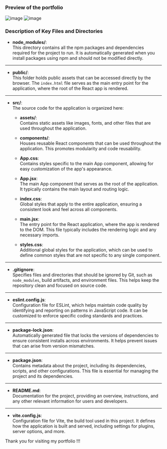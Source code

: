 ### Preview of the portfolio

![image](https://github.com/user-attachments/assets/f6781ff9-4414-40d3-b396-aacf9d3b0140)
![image](https://github.com/user-attachments/assets/793b52e3-69f9-4191-b911-7d10212cf1dc)

### Description of Key Files and Directories

- **node_modules/**:  
  This directory contains all the npm packages and dependencies required for the project to run. It is automatically generated when you install packages using npm and should not be modified directly.

---

- **public/**:  
  This folder holds public assets that can be accessed directly by the browser. The `index.html` file serves as the main entry point for the application, where the root of the React app is rendered.

---

- **src/**:  
  The source code for the application is organized here:

  - **assets/**:  
    Contains static assets like images, fonts, and other files that are used throughout the application.

  - **components/**:  
    Houses reusable React components that can be used throughout the application. This promotes modularity and code reusability.

  - **App.css**:  
    Contains styles specific to the main App component, allowing for easy customization of the app's appearance.

  - **App.jsx**:  
    The main App component that serves as the root of the application. It typically contains the main layout and routing logic.

  - **index.css**:  
    Global styles that apply to the entire application, ensuring a consistent look and feel across all components.

  - **main.jsx**:  
    The entry point for the React application, where the app is rendered to the DOM. This file typically includes the rendering logic and any necessary imports.

  - **styles.css**:  
    Additional global styles for the application, which can be used to define common styles that are not specific to any single component.

---

- **.gitignore**:  
  Specifies files and directories that should be ignored by Git, such as `node_modules`, build artifacts, and environment files. This helps keep the repository clean and focused on source code.

---

- **eslint.config.js**:  
  Configuration file for ESLint, which helps maintain code quality by identifying and reporting on patterns in JavaScript code. It can be customized to enforce specific coding standards and practices.

---

- **package-lock.json**:  
  Automatically generated file that locks the versions of dependencies to ensure consistent installs across environments. It helps prevent issues that can arise from version mismatches.

---

- **package.json**:  
  Contains metadata about the project, including its dependencies, scripts, and other configurations. This file is essential for managing the project and its dependencies.

---

- **README.md**:  
  Documentation for the project, providing an overview, instructions, and any other relevant information for users and developers.

---

- **vite.config.js**:  
  Configuration file for Vite, the build tool used in this project. It defines how the application is built and served, including settings for plugins, server options, and more.


Thank you for visiting my portfolio !!!


